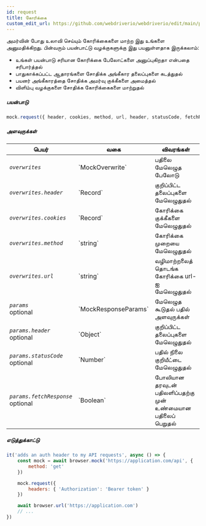 ```yaml
---
id: request
title: கோரிக்கை
custom_edit_url: https://github.com/webdriverio/webdriverio/edit/main/packages/webdriverio/src/commands/mock/request.ts
---
```


அமர்வின் போது உலாவி செய்யும் கோரிக்கைகளை மாற்ற இது உங்களை அனுமதிக்கிறது. பின்வரும் பயன்பாட்டு வழக்குகளுக்கு இது பயனுள்ளதாக இருக்கலாம்:

- உங்கள் பயன்பாடு சரியான கோரிக்கை பேலோட்களை அனுப்புகிறதா என்பதை சரிபார்த்தல்
- பாதுகாக்கப்பட்ட ஆதாரங்களை சோதிக்க அங்கீகார தலைப்புகளை கடத்துதல்
- பயனர் அங்கீகாரத்தை சோதிக்க அமர்வு குக்கீகளை அமைத்தல்
- விளிம்பு வழக்குகளை சோதிக்க கோரிக்கைகளை மாற்றுதல்

##### பயன்பாடு

```js
mock.request({ header, cookies, method, url, header, statusCode, fetchResponse })
```

##### அளவுருக்கள்

<table>
  <thead>
    <tr>
      <th>பெயர்</th><th>வகை</th><th>விவரங்கள்</th>
    </tr>
  </thead>
  <tbody>
    <tr>
      <td><code><var>overwrites</var></code></td>
      <td>`MockOverwrite`</td>
      <td>பதிலை மேலெழுத பேலோடு</td>
    </tr>
    <tr>
      <td><code><var>overwrites.header</var></code></td>
      <td>`Record<string,string>`</td>
      <td>குறிப்பிட்ட தலைப்புகளை மேலெழுதுதல்</td>
    </tr>
    <tr>
      <td><code><var>overwrites.cookies</var></code></td>
      <td>`Record<string,string>`</td>
      <td>கோரிக்கை குக்கீகளை மேலெழுதுதல்</td>
    </tr>
    <tr>
      <td><code><var>overwrites.method</var></code></td>
      <td>`string`</td>
      <td>கோரிக்கை முறையை மேலெழுதுதல்</td>
    </tr>
    <tr>
      <td><code><var>overwrites.url</var></code></td>
      <td>`string`</td>
      <td>வழிமாற்றலைத் தொடங்க கோரிக்கை url-ஐ மேலெழுதுதல்</td>
    </tr>
    <tr>
      <td><code><var>params</var></code><br /><span className="label labelWarning">optional</span></td>
      <td>`MockResponseParams`</td>
      <td>மேலெழுத கூடுதல் பதில் அளவுருக்கள்</td>
    </tr>
    <tr>
      <td><code><var>params.header</var></code><br /><span className="label labelWarning">optional</span></td>
      <td>`Object`</td>
      <td>குறிப்பிட்ட தலைப்புகளை மேலெழுதுதல்</td>
    </tr>
    <tr>
      <td><code><var>params.statusCode</var></code><br /><span className="label labelWarning">optional</span></td>
      <td>`Number`</td>
      <td>பதில் நிலை குறியீட்டை மேலெழுதுதல்</td>
    </tr>
    <tr>
      <td><code><var>params.fetchResponse</var></code><br /><span className="label labelWarning">optional</span></td>
      <td>`Boolean`</td>
      <td>போலியான தரவுடன் பதிலளிப்பதற்கு முன் உண்மையான பதிலைப் பெறுதல்</td>
    </tr>
  </tbody>
</table>

##### எடுத்துக்காட்டு

```js title="respond.js"
it('adds an auth header to my API requests', async () => {
    const mock = await browser.mock('https://application.com/api', {
        method: 'get'
    })

    mock.request({
        headers: { 'Authorization': 'Bearer token' }
    })

    await browser.url('https://application.com')
    // ...
})
```